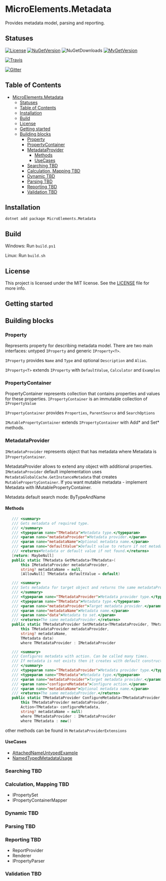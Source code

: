 # MicroElements.Metadata
Provides metadata model, parsing and reporting.

## Statuses
[![License](https://img.shields.io/github/license/micro-elements/MicroElements.Metadata.svg)](https://raw.githubusercontent.com/micro-elements/MicroElements.Metadata/master/LICENSE)
[![NuGetVersion](https://img.shields.io/nuget/v/MicroElements.Metadata.svg)](https://www.nuget.org/packages/MicroElements.Metadata)
![NuGetDownloads](https://img.shields.io/nuget/dt/MicroElements.Metadata.svg)
[![MyGetVersion](https://img.shields.io/myget/micro-elements/v/MicroElements.Metadata.svg)](https://www.myget.org/feed/micro-elements/package/nuget/MicroElements.Metadata)

[![Travis](https://img.shields.io/travis/micro-elements/MicroElements.Metadata/master.svg?logo=travis)](https://travis-ci.org/micro-elements/MicroElements.Metadata)

[![Gitter](https://img.shields.io/gitter/room/micro-elements/MicroElements.Metadata.svg)](https://gitter.im/micro-elements/MicroElements.Metadata)

## Table of Contents

- [MicroElements.Metadata](#microelementsmetadata)
  - [Statuses](#statuses)
  - [Table of Contents](#table-of-contents)
  - [Installation](#installation)
  - [Build](#build)
  - [License](#license)
  - [Getting started](#getting-started)
  - [Building blocks](#building-blocks)
    - [Property](#property)
    - [PropertyContainer](#propertycontainer)
    - [MetadataProvider](#metadataprovider)
      - [Methods](#methods)
      - [UseCases](#usecases)
    - [Searching TBD](#searching-tbd)
    - [Calculation, Mapping TBD](#calculation-mapping-tbd)
    - [Dynamic TBD](#dynamic-tbd)
    - [Parsing TBD](#parsing-tbd)
    - [Reporting TBD](#reporting-tbd)
    - [Validation TBD](#validation-tbd)

## Installation

```
dotnet add package MicroElements.Metadata
```

## Build
Windows: Run `build.ps1`

Linux: Run `build.sh`

## License
This project is licensed under the MIT license. See the [LICENSE] file for more info.


[LICENSE]: https://raw.githubusercontent.com/micro-elements/MicroElements.Metadata/master/LICENSE

## Getting started

## Building blocks

### Property

Represents property for describing metadata model.
There are two main interfaces: untyped `IProperty` and generic `IProperty<T>`.

`IProperty` provides `Name` and `Type` and optional `Description` and `Alias`.

`IProperty<T>` extends `IProperty` with `DefaultValue`, `Calculator` and `Examples`

### PropertyContainer

PropertyContainer represents collection that contains properties and values for these properties. `IPropertyContainer` is an immutable collection of `IPropertyValue` 

`IPropertyContainer` provides `Properties`, `ParentSource` and `SearchOptions`

`IMutablePropertyContainer` extends `IPropertyContainer` with Add* and Set* methods.

### MetadataProvider

`IMetadataProvider` represents object that has metadata where Metadata is `IPropertyContainer`.

MetadataProvider allows to extend any object with additional properties. `IMetadataProvider` default implementation uses `MetadataGlobalCache.GetInstanceMetadata` that creates `MutablePropertyContainer`. If you want mutable metadata - implement Metadata with IMutablePropertyContainer.

Metadata default search mode: ByTypeAndName

#### Methods
 ``` csharp
    /// <summary>
    /// Gets metadata of required type.
    /// </summary>
    /// <typeparam name="TMetadata">Metadata type.</typeparam>
    /// <param name="metadataProvider">Metadata provider.</param>
    /// <param name="metadataName">Optional metadata name.</param>
    /// <param name="defaultValue">Default value to return if not metadata found.</param>
    /// <returns>Metadata or default value if not found.</returns>
    [return: MaybeNull]
    public static TMetadata GetMetadata<TMetadata>(
        this IMetadataProvider metadataProvider,
        string? metadataName = null,
        [AllowNull] TMetadata defaultValue = default)

    /// <summary>
    /// Sets metadata for target object and returns the same metadataProvider for chaining.
    /// </summary>
    /// <typeparam name="TMetadataProvider">Metadata provider type.</typeparam>
    /// <typeparam name="TMetadata">Metadata type.</typeparam>
    /// <param name="metadataProvider">Target metadata provider.</param>
    /// <param name="metadataName">Metadata name.</param>
    /// <param name="data">Metadata to set.</param>
    /// <returns>The same metadataProvider.</returns>
    public static TMetadataProvider SetMetadata<TMetadataProvider, TMetadata>(
        this TMetadataProvider metadataProvider,
        string? metadataName,
        TMetadata data)
        where TMetadataProvider : IMetadataProvider

    /// <summary>
    /// Configures metadata with action. Can be called many times.
    /// If metadata is not exists then it creates with default constructor.
    /// </summary>
    /// <typeparam name="TMetadataProvider">Metadata provider type.</typeparam>
    /// <typeparam name="TMetadata">Metadata type.</typeparam>
    /// <param name="metadataProvider">Target metadata provider.</param>
    /// <param name="configureMetadata">Configure action.</param>
    /// <param name="metadataName">Optional metadata name.</param>
    /// <returns>The same metadataProvider.</returns>
    public static TMetadataProvider ConfigureMetadata<TMetadataProvider, TMetadata>(
        this TMetadataProvider metadataProvider,
        Action<TMetadata> configureMetadata,
        string? metadataName = null)
        where TMetadataProvider : IMetadataProvider
        where TMetadata : new()
```
other methods can be found in `MetadataProviderExtensions`

#### UseCases

- [AttachedNameUntypedExample](/test/MicroElements.Metadata.Tests/examples/AttachedNameUntypedExample.cs)
- [NamedTypedMetadataUsage](/test/MicroElements.Metadata.Tests/examples/NamedTypedMetadataUsage.cs)


### Searching TBD

### Calculation, Mapping TBD

- IPropertySet
- IPropertyContainerMapper

### Dynamic TBD

### Parsing TBD

### Reporting TBD
- ReportProvider
- Renderer
- IPropertyParser

### Validation TBD

